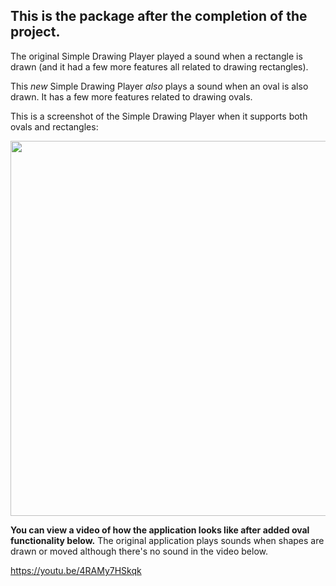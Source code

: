 ## This is the package after the completion of the project.

The original Simple Drawing Player played a sound when a rectangle is drawn (and it had a few more features all related to drawing rectangles).

This *new* Simple Drawing Player *also* plays a sound when an oval is also drawn. It has a few more features related to drawing ovals. 

This is a screenshot of the Simple Drawing Player when it supports both ovals and rectangles:

<img src = "https://i594.photobucket.com/albums/tt22/meghufree/drawing-player-oval-also.png" width=600>

<b>You can view a video of how the application looks like after added oval functionality below.</b> The original application plays sounds when shapes are drawn or moved although there's no sound in the video below.

https://youtu.be/4RAMy7HSkqk

